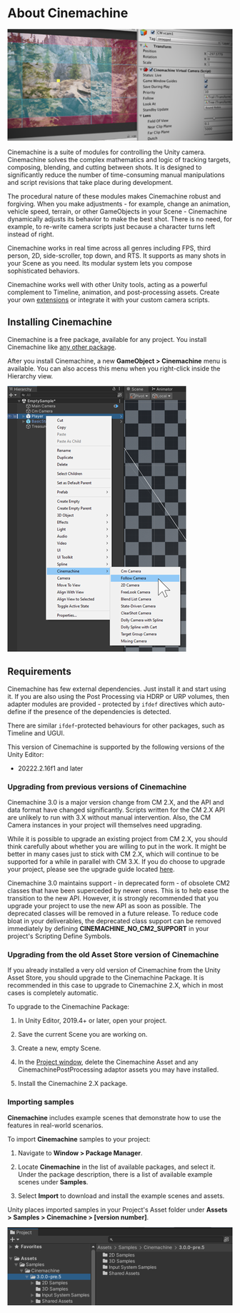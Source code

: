 # About Cinemachine

![Unity Cinemachine](images/CinemachineSplash.png)

Cinemachine is a suite of modules for controlling  the Unity camera. Cinemachine solves the complex mathematics and logic of tracking targets, composing, blending, and cutting between shots. It is designed to significantly reduce the number of time-consuming manual manipulations and script revisions that take place during development.

The procedural nature of these modules makes Cinemachine robust and forgiving. When you make adjustments - for example, change an animation, vehicle speed, terrain, or other GameObjects in your Scene - Cinemachine dynamically adjusts its behavior to make the best shot. There is no need, for example, to re-write camera scripts just because a character turns left instead of right.

Cinemachine works in real time across all genres including FPS, third person, 2D, side-scroller, top down, and RTS. It supports as many shots in your Scene as you need. Its modular system lets you compose sophisticated behaviors.

Cinemachine works well with other Unity tools, acting as a powerful complement to Timeline, animation, and post-processing assets. Create your own [extensions](CinemachineVirtualCameraExtensions.md) or integrate it with your custom camera scripts.

## Installing Cinemachine

Cinemachine is a free package, available for any project. You install Cinemachine like [any other package](https://docs.unity3d.com/Packages/com.unity.package-manager-ui@latest/index.html).

After you install Cinemachine, a new __GameObject > Cinemachine__ menu is available. You can also access this menu when you right-click inside the Hierarchy view.

![Cinemachine menu in the Unity Editor](images/CinemachineMenu.png)

## Requirements

Cinemachine has few external dependencies. Just install it and start using it. If you are also using the Post Processing via HDRP or URP volumes, then adapter modules are provided - protected by `ifdef` directives which auto-define if the presence of the dependencies is detected.  

There are similar `ifdef`-protected behaviours for other packages, such as Timeline and UGUI.

This version of Cinemachine is supported by the following versions of the Unity Editor:

* 20222.2.16f1 and later

### Upgrading from previous versions of Cinemachine

Cinemachine 3.0 is a major version change from CM 2.X, and the API and data format have changed significantly. Scripts written for the CM 2.X API are unlikely to run with 3.X without manual intervention. Also, the CM Camera instances in your project will themselves need upgrading.

While it is possible to upgrade an existing project from CM 2.X, you should think carefully about whether you are willing to put in the work. It might be better in many cases just to stick with CM 2.X, which will continue to be supported for a while in parallel with CM 3.X.  If you do choose to upgrade your project, please see the upgrade guide located [here](CinemachineUpgradeFrom2.md).

Cinemachine 3.0 maintains support - in deprecated form - of obsolete CM2 classes that have been superceded by newer ones.  This is to help ease the transition to the new API.  However, it is strongly recommended that you upgrade your project to use the new API as soon as possible.  The deprecated classes will be removed in a future release.  To reduce code bloat in your deliverables, the deprecated class support can be removed immediately by defining **CINEMACHINE_NO_CM2_SUPPORT** in your project's Scripting Define Symbols.

### Upgrading from the old Asset Store version of Cinemachine

If you already installed a very old version of Cinemachine from the Unity Asset Store, you should upgrade to the Cinemachine Package. It is recommended in this case to upgrade to Cinemachine 2.X, which in most cases is completely automatic.

To upgrade to the Cinemachine Package:

1. In Unity Editor, 2019.4+ or later, open your project.

2. Save the current Scene you are working on.

3. Create a new, empty Scene.

4. In the [Project window](https://docs.unity3d.com/Manual/ProjectView.html), delete the Cinemachine Asset and any CinemachinePostProcessing adaptor assets you may have installed.

5. Install the Cinemachine 2.X package.

### Importing samples

**Cinemachine** includes example scenes that demonstrate how to use the features in real-world scenarios. 

To import **Cinemachine** samples to your project: 

1. Navigate to **Window > Package Manager**. 

2. Locate **Cinemachine** in the list of available packages, and select it. Under the package description, there is a list of available example scenes under **Samples**. 

3. Select **Import** to download and install the example scenes and assets.


Unity places imported samples in your Project's Asset folder under **Assets > Samples > Cinemachine > [version number]**.

![Import](images/import.png)